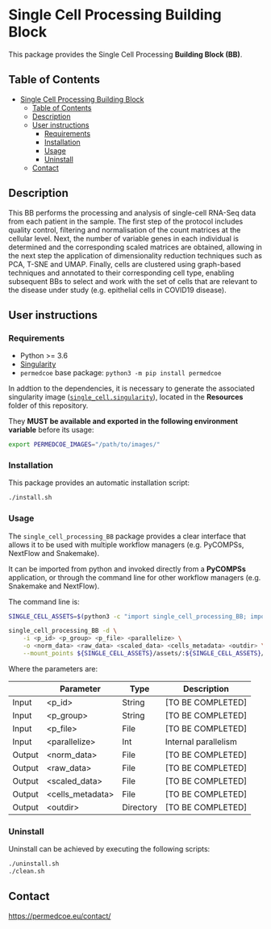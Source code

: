 # Single Cell Processing Building Block

This package provides the Single Cell Processing **Building Block (BB)**.

## Table of Contents

- [Single Cell Processing Building Block](#single-cell-processing-building-block)
  - [Table of Contents](#table-of-contents)
  - [Description](#description)
  - [User instructions](#user-instructions)
    - [Requirements](#requirements)
    - [Installation](#installation)
    - [Usage](#usage)
    - [Uninstall](#uninstall)
  - [Contact](#contact)

## Description

This BB performs the processing and analysis of single-cell RNA-Seq data from each patient in the sample.  The first step of the protocol includes quality control, filtering and normalisation of the count matrices at the cellular level. Next, the number of variable genes in each individual is determined and the corresponding scaled matrices are obtained, allowing in the next step the application of dimensionality reduction techniques such as PCA, T-SNE and UMAP. Finally, cells are clustered using graph-based techniques and annotated to their corresponding cell type, enabling subsequent BBs to select and work with the set of cells that are relevant to the disease under study (e.g. epithelial cells in COVID19 disease).

## User instructions

### Requirements

- Python >= 3.6
- [Singularity](https://singularity.lbl.gov/docs-installation)
- `permedcoe` base package: `python3 -m pip install permedcoe`

In addtion to the dependencies, it is necessary to generate the associated
singularity image ([`single_cell.singularity`](../Resources/images/single_cell.singularity)),
located in the **Resources** folder of this repository.

They **MUST be available and exported in the following environment variable**
before its usage:

```bash
export PERMEDCOE_IMAGES="/path/to/images/"
```

### Installation

This package provides an automatic installation script:

```bash
./install.sh
```

### Usage

The `single_cell_processing_BB` package provides a clear interface that allows
it to be used with multiple workflow managers (e.g. PyCOMPSs, NextFlow and
Snakemake).

It can be imported from python and invoked directly from a **PyCOMPSs**
application, or through the command line for other workflow managers
(e.g. Snakemake and NextFlow).

The command line is:

```bash
SINGLE_CELL_ASSETS=$(python3 -c "import single_cell_processing_BB; import os; print(os.path.dirname(single_cell_processing_BB.__file__))")

single_cell_processing_BB -d \
    -i <p_id> <p_group> <p_file> <parallelize> \
    -o <norm_data> <raw_data> <scaled_data> <cells_metadata> <outdir> \
    --mount_points ${SINGLE_CELL_ASSETS}/assets/:${SINGLE_CELL_ASSETS}/assets/
```

Where the parameters are:

|        | Parameter         | Type      | Description                                             |
|--------|-------------------|-----------|---------------------------------------------------------|
| Input  | \<p_id>           | String    | [TO BE COMPLETED]                                       |
| Input  | \<p_group>        | String    | [TO BE COMPLETED]                                       |
| Input  | \<p_file>         | File      | [TO BE COMPLETED]                                       |
| Input  | \<parallelize>    | Int       | Internal parallelism                                    |
| Output | \<norm_data>      | File      | [TO BE COMPLETED]                                       |
| Output | \<raw_data>       | File      | [TO BE COMPLETED]                                       |
| Output | \<scaled_data>    | File      | [TO BE COMPLETED]                                       |
| Output | \<cells_metadata> | File      | [TO BE COMPLETED]                                       |
| Output | \<outdir>         | Directory | [TO BE COMPLETED]                                       |

### Uninstall

Uninstall can be achieved by executing the following scripts:

```bash
./uninstall.sh
./clean.sh
```

## Contact

<https://permedcoe.eu/contact/>
